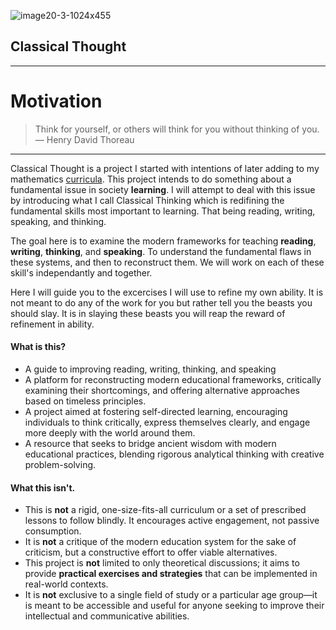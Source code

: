 
![image20-3-1024x455](https://github.com/user-attachments/assets/89e87b61-a702-49f4-b476-b6e4d1b274bf)  

## Classical Thought

___
# Motivation 
> Think for yourself, or others will think for you without thinking of you.  
> — Henry David Thoreau
___
Classical Thought is a project I started with intentions of later adding to my mathematics [curricula](). This project intends to do something about a fundamental issue in society
**learning**. I will attempt to deal with this issue by introducing what I call Classical Thinking which is redifining the fundamental skills
most important to learning. That being reading, writing, speaking, and thinking. 

The goal here is to examine the modern frameworks for teaching **reading**, **writing**, **thinking**, and **speaking**. To understand the fundamental flaws in these systems, and then to reconstruct them. 
We will work on each of these skill's independantly and together. 

Here I will guide you to the excercises I will use to refine my own ability. It is not meant to do any of the work for you but rather tell you the beasts you should slay. It is in slaying these beasts you will reap
the reward of refinement in ability. 

#### What is this?
- A guide to improving reading, writing, thinking, and speaking
- A platform for reconstructing modern educational frameworks, critically examining their shortcomings, and offering alternative approaches based on timeless principles.
- A project aimed at fostering self-directed learning, encouraging individuals to think critically, express themselves clearly, and engage more deeply with the world around them.
- A resource that seeks to bridge ancient wisdom with modern educational practices, blending rigorous analytical thinking with creative problem-solving.

#### What this isn't.
- This is **not** a rigid, one-size-fits-all curriculum or a set of prescribed lessons to follow blindly. It encourages active engagement, not passive consumption.
- It is **not** a critique of the modern education system for the sake of criticism, but a constructive effort to offer viable alternatives.
- This project is **not** limited to only theoretical discussions; it aims to provide **practical exercises and strategies** that can be implemented in real-world contexts.
- It is **not** exclusive to a single field of study or a particular age group—it is meant to be accessible and useful for anyone seeking to improve their intellectual and communicative abilities.


